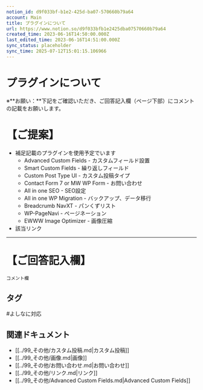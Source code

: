 ```yaml
---
notion_id: d9f033bf-b1e2-425d-ba07-570660b79a64
account: Main
title: プラグインについて
url: https://www.notion.so/d9f033bfb1e2425dba07570660b79a64
created_time: 2023-06-16T14:50:00.000Z
last_edited_time: 2023-06-16T14:51:00.000Z
sync_status: placeholder
sync_time: 2025-07-12T15:01:15.106966
---
```

# プラグインについて

※**お願い：**下記をご確認いただき、ご回答記入欄（ページ下部）にコメントの記載をお願いします。
# 【ご提案】
- 補足記載のプラグインを使用予定でいます
  - Advanced Custom Fields - カスタムフィールド設置
  - Smart Custom Fields - 繰り返しフィールド
  - Custom Post Type UI - カスタム投稿タイプ
  - Contact Form 7 or MW WP Form - お問い合わせ
  - All in one SEO - SEO設定
  - All in one WP Migration - バックアップ、データ移行
  - Breadcrumb NavXT - パンくずリスト
  - WP-PageNavi - ページネーション
  - EWWW Image Optimizer - 画像圧縮
- 該当リンク
---
# 【ご回答記入欄】
```plain text
コメント欄
```

## タグ

#よしなに対応 

## 関連ドキュメント

- [[../99_その他/カスタム投稿.md|カスタム投稿]]
- [[../99_その他/画像.md|画像]]
- [[../99_その他/お問い合わせ.md|お問い合わせ]]
- [[../99_その他/リンク.md|リンク]]
- [[../99_その他/Advanced Custom Fields.md|Advanced Custom Fields]]
